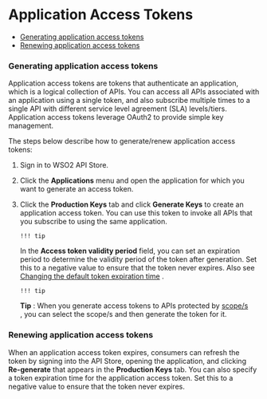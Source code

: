 # Application Access Tokens

-   [Generating application access tokens](#ApplicationAccessTokens-Generatingapplicationaccesstokens)
-   [Renewing application access tokens](#ApplicationAccessTokens-Renewingapplicationaccesstokens)

### Generating application access tokens

Application access tokens are tokens that authenticate an application, which is a logical collection of APIs. You can access all APIs associated with an application using a single token, and also subscribe multiple times to a single API with different service level agreement (SLA) levels/tiers. Application access tokens leverage OAuth2 to provide simple key management.

The steps below describe how to generate/renew application access tokens:

1.  Sign in to WSO2 API Store.
2.  Click the **Applications** menu and open the application for which you want to generate an access token.
3.  Click the **Production Keys** tab and click **Generate Keys** to create an application access token. You can use this token to invoke all APIs that you subscribe to using the same application.

        !!! tip
    In the **Access token validity period** field, you can set an expiration period to determine the validity period of the token after generation. Set this to a negative value to ensure that the token never expires. Also see [Changing the default token expiration time](https://docs.wso2.com/display/SHAN/Am300Working+with+Access+Tokens#Am300WorkingwithAccessTokens-Changingthedefaulttokenexpirationtime) .

        !!! tip
    **Tip** : When you generate access tokens to APIs protected by [scope/s](https://docs.wso2.com/display/AM300/Key+Concepts#KeyConcepts-OAuthscopes) , you can select the scope/s and then generate the token for it.


### Renewing application access tokens

When an application access token expires, consumers can refresh the token by signing into the API Store, opening the application, and clicking **Re-generate** that appears in the **Production Keys** tab.
You can also specify a token expiration time for the application access token. Set this to a negative value to ensure that the token never expires.


